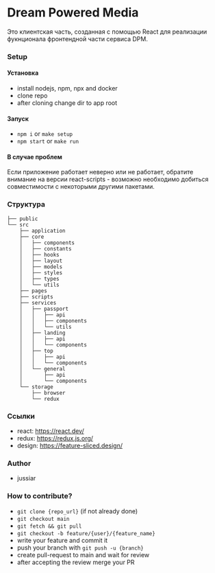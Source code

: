 # Dream Powered Media

Это клиентская часть, созданная с помощью React для реализации фукнционала фронтендной части сервиса DPM.


### Setup


#### Установка

- install nodejs, npm, npx and docker
- clone repo
- after cloning change dir to app root

#### Запуск

- `npm i` or `make setup`
- `npm start` or `make run`

#### В случае проблем 

Если приложение работает неверно или не работает, обратите внимание на версии react-scripts - возможно необходимо добиться совместимости с некоторыми другими пакетами.


### Структура

```
├── public
└── src
    ├── application
    ├── core
    │   ├── components
    │   ├── constants
    │   ├── hooks
    │   ├── layout
    │   ├── models
    │   ├── styles
    │   ├── types
    │   └── utils
    ├── pages
    ├── scripts
    ├── services
    │   ├── passport
    │   │   ├── api
    │   │   ├── components
    │   │   └── utils
    │   ├── landing
    │   │   ├── api
    │   │   └── components
    │   ├── top
    │   │   ├── api
    │   │   └── components
    │   └── general
    │       ├── api
    │       └── components
    └── storage
        ├── browser
        └── redux
```

### Ссылки

- react: https://react.dev/
- redux: https://redux.js.org/
- design: https://feature-sliced.design/


### Author

- jussiar


### How to contribute?

- `git clone {repo_url}` (if not already done)
- `git checkout main`
- `git fetch && git pull`
- `git checkout -b feature/{user}/{feature_name}`
- write your feature and commit it
- push your branch with `git push -u {branch}`
- create pull-request to main and wait for review
- after accepting the review merge your PR
